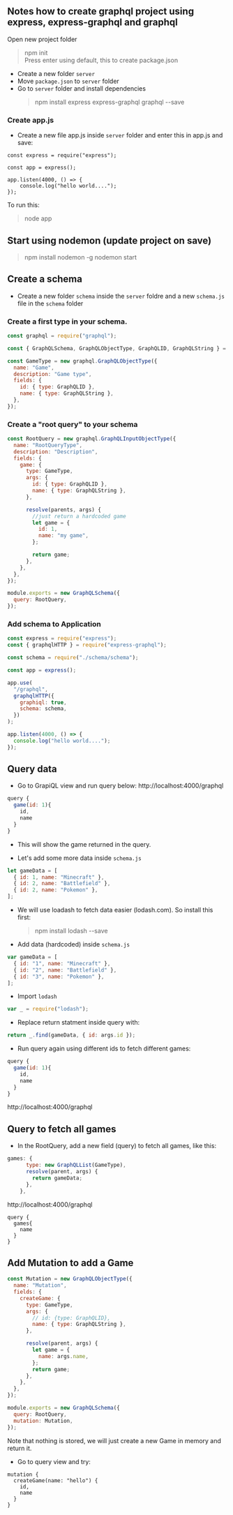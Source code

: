 ## Notes how to create graphql project using express, express-graphql and graphql

Open new project folder

> npm init  
> Press enter using default, this to create package.json

- Create a new folder `server`
- Move `package.json` to `server` folder
- Go to `server` folder and install dependencies
  > npm install express express-graphql graphql --save

### Create app.js

- Create a new file app.js inside `server` folder and enter this in app.js and save:

```
const express = require("express");

const app = express();

app.listen(4000, () => {
    console.log("hello world....");
});
```

To run this:

> node app

## Start using nodemon (update project on save)

> npm install nodemon -g
> nodemon start

## Create a schema

- Create a new folder `schema` inside the `server` foldre and a new `schema.js` file in the `schema` folder

### Create a first type in your schema.

```javascript
const graphql = require("graphql");

const { GraphQLSchema, GraphQLObjectType, GraphQLID, GraphQLString } = graphql;

const GameType = new graphql.GraphQLObjectType({
  name: "Game",
  description: "Game type",
  fields: {
    id: { type: GraphQLID },
    name: { type: GraphQLString },
  },
});
```

### Create a "root query" to your schema

```javascript
const RootQuery = new graphql.GraphQLInputObjectType({
  name: "RootQueryType",
  description: "Description",
  fields: {
    game: {
      type: GameType,
      args: {
        id: { type: GraphQLID },
        name: { type: GraphQLString },
      },

      resolve(parents, args) {
        //just return a hardcoded game
        let game = {
          id: 1,
          name: "my game",
        };

        return game;
      },
    },
  },
});

module.exports = new GraphQLSchema({
  query: RootQuery,
});
```

### Add schema to Application

```javascript
const express = require("express");
const { graphqlHTTP } = require("express-graphql");

const schema = require("./schema/schema");

const app = express();

app.use(
  "/graphql",
  graphqlHTTP({
    graphiql: true,
    schema: schema,
  })
);

app.listen(4000, () => {
  console.log("hello world....");
});
```

## Query data

- Go to GrapiQL view and run query below:
  http://localhost:4000/graphql

```javascript
query {
  game(id: 1){
    id,
    name
  }
}
```

- This will show the game returned in the query.

- Let's add some more data inside `schema.js`

```javascript
let gameData = [
  { id: 1, name: "Minecraft" },
  { id: 2, name: "Battlefield" },
  { id: 2, name: "Pokemon" },
];
```

- We will use loadash to fetch data easier (lodash.com). So install this first:

  > npm install lodash --save

- Add data (hardcoded) inside `schema.js`

```javascript
var gameData = [
  { id: "1", name: "Minecraft" },
  { id: "2", name: "Battlefield" },
  { id: "3", name: "Pokemon" },
];
```

- Import `lodash`

```javascript
var _ = require("lodash");
```

- Replace return statment inside query with:

```javascript
return _.find(gameData, { id: args.id });
```

- Run query again using different ids to fetch different games:

```javascript
query {
  game(id: 1){
    id,
    name
  }
}
```

http://localhost:4000/graphql

## Query to fetch all games

- In the RootQuery, add a new field (query) to fetch all games, like this:

```javascript
games: {
      type: new GraphQLList(GameType),
      resolve(parent, args) {
        return gameData;
      },
    },
```

http://localhost:4000/graphql

```
query {
  games{
    name
  }
}
```

## Add Mutation to add a Game

```javascript
const Mutation = new GraphQLObjectType({
  name: "Mutation",
  fields: {
    createGame: {
      type: GameType,
      args: {
        // id: {type: GraphQLID},
        name: { type: GraphQLString },
      },

      resolve(parent, args) {
        let game = {
          name: args.name,
        };
        return game;
      },
    },
  },
});

module.exports = new GraphQLSchema({
  query: RootQuery,
  mutation: Mutation,
});
```

Note that nothing is stored, we will just create a new Game in memory and return it.

- Go to query view and try:

```
mutation {
  createGame(name: "hello") {
    id,
    name
  }
}
```
